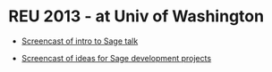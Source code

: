 # REU 2013 - at Univ of Washington


 - [Screencast of intro to Sage talk](http://youtu.be/6UGvrVpP89Q)

 - [Screencast of ideas for Sage development projects](http://youtu.be/PCu5-Z_U22c)


